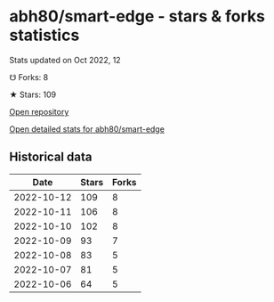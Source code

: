 # abh80/smart-edge - stars & forks statistics

Stats updated on Oct 2022, 12

☋ Forks: 8

★ Stars: 109

[Open repository](https://github.com/abh80/smart-edge)

[Open detailed stats for abh80/smart-edge](https://reviewgithub.com/rep/abh80/smart-edge)

## Historical data
| Date | Stars | Forks |
|------|-------|-------|
| 2022-10-12 | 109 | 8 | 
| 2022-10-11 | 106 | 8 | 
| 2022-10-10 | 102 | 8 | 
| 2022-10-09 | 93 | 7 | 
| 2022-10-08 | 83 | 5 | 
| 2022-10-07 | 81 | 5 | 
| 2022-10-06 | 64 | 5 | 

